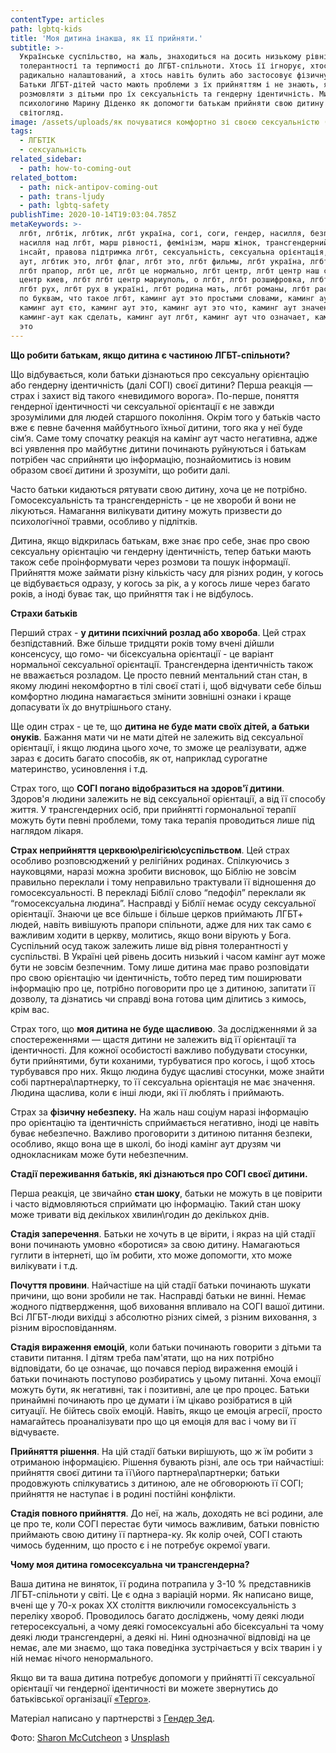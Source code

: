 ```yaml
---
contentType: articles
path: lgbtq-kids
title: 'Моя дитина інакша, як її прийняти.'
subtitle: >-
  Українське суспільство, на жаль, знаходиться на досить низькому рівні
  толерантності та терпимості до ЛГБТ-спільноти. Хтось її ігнорує, хтось
  радикально налаштований, а хтось навіть булить або застосовує фізичну силу.
  Батьки ЛГБТ-дітей часто мають проблеми з їх прийняттям і не знають, як
  розмовляти з дітьми про їх сексуальність та гендерну ідентичність. Ми запитали
  психологиню Марину Діденко як допомогти батькам прийняти свою дитину та її
  світогляд. 
image: /assets/uploads/як почуватися комфортно зі своєю сексуальністю (3).png
tags:
  - ЛГБТІК
  - сексуальність
related_sidebar:
  - path: how-to-coming-out
related_bottom:
  - path: nick-antipov-coming-out
  - path: trans-ljudy
  - path: lgbtq-safety
publishTime: 2020-10-14T19:03:04.785Z
metaKeywords: >-
  лгбт, лгбтік, лгбтик, лгбт україна, согі, соги, гендер, насилля, безпека,
  насилля над лгбт, марш рівності, фемінізм, марш жінок, трансгендерний марш,
  інсайт, правова підтримка лгбт, сексуальність, сексуальна орієнтація, камінг
  аут, лгбтик это, лгбт флаг, лгбт это, лгбт фильмы, лгбт україна, лгбт флаги,
  лгбт прапор, лгбт це, лгбт це нормально, лгбт центр, лгбт центр наш світ, лгбт
  центр киев, лгбт лгбт центр мариуполь, о лгбт, лгбт розшифровка, лгбт рівне,
  лгбт рух, лгбт рух в україні, лгбт родина мать, лгбт романы, лгбт расшифровка
  по буквам, что такое лгбт, каминг аут это простыми словами, каминг аут це,
  каминг аут єто, каминг аут это, каминг аут это что, каминг аут значение,
  каминг-аут как сделать, каминг аут лгбт, каминг аут что означает, каминг аут
  это
---
```

<!--StartFragment-->

**Що робити батькам, якщо дитина є частиною ЛГБТ-спільноти?**



Що відбувається, коли батьки дізнаються про сексуальну орієнтацію або гендерну ідентичність (далі СОГІ) своєї дитини? Перша реакція — страх і захист від такого «невидимого ворога». По-перше, поняття гендерної ідентичності чи сексуальної орієнтації є не завжди зрозумілими для людей старшого покоління. Окрім того у батьків часто вже є певне бачення майбутнього їхньої дитини, того яка у неї буде сім’я. Саме тому спочатку реакція на камінг аут часто негативна, адже всі уявлення про майбутнє дитини починають руйнуються і батькам потрібен час сприйняти цю інформацію, познайомитись із новим образом своєї дитини й зрозуміти, що робити далі.



Часто батьки кидаються рятувати свою дитину, хоча це не потрібно. Гомосексуальність та трансгендерність - це не хвороби й вони не лікуються. Намагання вилікувати дитину можуть призвести до психологічної травми, особливо у підлітків.

Дитина, якщо відкрилась батькам, вже знає про себе, знає про свою сексуальну орієнтацію чи гендерну ідентичність, тепер батьки мають також себе проінформувати через розмови та пошук інформації. Прийняття може займати різну кількість часу для різних родин, у когось це відбувається одразу, у когось за рік, а у когось лише через багато років, а іноді буває так, що прийняття так і не відбулось.



**Страхи батьків**



Перший страх - **у дитини психічний розлад або хвороба**. Цей страх безпідставний. Вже більше тридцяти років тому вчені дійшли консенсусу, що гомо- чи бісексуальна орієнтації - це варіант нормальної сексуальної орієнтації. Трансгендерна ідентичність також не вважається розладом. Це просто певний ментальний стан стан, в якому людині некомфортно в тілі своєї статі і, щоб відчувати себе більш комфортно людина намагається змінити зовнішні ознаки і краще допасувати їх до внутрішнього стану.

Ще один страх - це те, що **дитина не буде мати своїх дітей, а батьки онуків**. Бажання мати чи не мати дітей не залежить від сексуальної орієнтації, і якщо людина цього хоче, то зможе це реалізувати, адже зараз є досить багато способів, як от, наприклад сурогатне материнство, усиновлення і т.д.



Страх того, що **СОГІ погано відобразиться на здоров'ї дитини**. Здоров'я людини залежить не від сексуальної орієнтації, а від її способу життя. У трансгендерних осіб, при прийнятті гормональної терапії можуть бути певні проблеми, тому така терапія проводиться лише під наглядом лікаря.



**Страх неприйняття церквою\релігією\суспільством**. Цей страх особливо розповсюджений у релігійних родинах. Спілкуючись з науковцями, наразі можна зробити висновок, що Біблію не зовсім правильно переклали і тому неправильно трактували її відношення до гомосексуальності. В перекладі Біблії слово “педофіл” переклали як “гомосексуальна людина”. Насправді у Біблії немає осуду сексуальної орієнтації. Знаючи це все більше і більше церков приймають ЛГБТ+ людей, навіть вивішують прапори спільноти, адже для них так само є важливим ходити в церкву, молитись, якщо вони вірують у Бога. Суспільний осуд також залежить лише від рівня толерантності у суспільстві. В Україні цей рівень досить низький і часом камінг аут може бути не зовсім безпечним. Тому лише дитина має право розповідати про свою орієнтацію чи ідентичність, тобто перед тим поширювати інформацію про це, потрібно поговорити про це з дитиною, запитати її дозволу, та дізнатись чи справді вона готова цим ділитись з кимось, крім вас.



Страх того, що **моя дитина не буде щасливою**. За дослідженнями й за спостереженнями — щастя дитини не залежить від її орієнтації та ідентичності. Для кожної особистості важливо побудувати стосунки, бути прийнятими, бути коханими, турбуватися про когось, і щоб хтось турбувався про них. Якщо людина будує щасливі стосунки, може знайти собі партнера\партнерку, то її сексуальна орієнтація не має значення. Людина щаслива, коли є інші люди, які її люблять і приймають.



Страх за **фізичну небезпеку.** На жаль наш соціум наразі інформацію про орієнтацію та ідентичність сприймається негативно, іноді це навіть буває небезпечно. Важливо проговорити з дитиною питання безпеки, особливо, якщо вона ще в школі, бо іноді камінг аут друзям чи однокласникам може бути небезпечним.



**Стадії переживання батьків, які дізнаються про СОГІ своєї дитини.**



Перша реакція, це звичайно **стан шоку**, батьки не можуть в це повірити і часто відмовляються сприймати цю інформацію. Такий стан шоку може тривати від декількох хвилин\годин до декількох днів.



**Стадія заперечення**. Батьки не хочуть в це вірити, і якраз на цій стадії вони починають умовно «боротися» за свою дитину. Намагаються гуглити в інтернеті, що їм робити, хто може допомогти, хто може вилікувати і т.д.



**Почуття провини**. Найчастіше на цій стадії батьки починають шукати причини, що вони зробили не так. Насправді батьки не винні. Немає жодного підтвердження, щоб виховання впливало на СОГІ вашої дитини. Всі ЛГБТ-люди вихідці з абсолютно різних сімей, з різним виховання, з різним віросповіданням.



**Стадія вираження емоцій**, коли батьки починають говорити з дітьми та ставити питання. І дітям треба пам'ятати, що на них потрібно відповідати, бо це означає, що почався період вираження емоцій і батьки починають поступово розбиратись у цьому питанні. Хоча емоції можуть бути, як негативні, так і позитивні, але це про процес. Батьки принаймні починають про це думати і їм цікаво розібратися в цій ситуації. Не бійтесь своїх емоцій. Навіть, якщо це емоція агресії, просто намагайтесь проаналізувати про що ця емоція для вас і чому ви її відчуваєте.



**Прийняття рішення**. На цій стадії батьки вирішують, що ж їм робити з отриманою інформацією. Рішення бувають різні, але ось три найчастіші: прийняття своєї дитини та її\його партнера\партнерки; батьки продовжують спілкуватись з дитиною, але не обговорюють її СОГІ; прийняття не наступає і в родині постійні конфлікти.



**Стадія повного прийняття**. До неї, на жаль, доходять не всі родини, але це про те, коли СОГІ перестає бути чимось важливим, батьки повністю приймають свою дитину її партнера\-ку. Як колір очей, СОГІ стають чимось буденним, що просто є і не потребує окремої уваги.



**Чому моя дитина гомосексуальна чи трансгендерна?**



Ваша дитина не виняток, її родина потрапила у 3-10 % представників ЛГБТ-спільноти у світі. Це є одна з варіацій норми. Як написано вище, вчені ще у 70-х роках ХХ століття виключили гомосексуальність з переліку хвороб. Проводилось багато досліджень, чому деякі люди гетеросексуальні, а чому деякі гомосексуальні або бісексуальні та чому деякі люди трансгендерні, а деякі ні. Нині однозначної відповіді на це немає, але ми знаємо, що така поведінка зустрічається у всіх тварин і у ній немає нічого ненормального.



Якщо ви та ваша дитина потребує допомоги у прийнятті її сексуальної орієнтації чи гендерної ідентичності ви можете звернутись до батьківської організації [«Терго»](https://tergo.org.ua/).



<!--StartFragment-->

Матеріал написано у партнерстві з [](https://genderz.org.ua/)[Гендер Зед](https://genderz.org.ua/).



 <!--StartFragment-->

Фото: [Sharon McCutcheon](https://unsplash.com/@sharonmccutcheon?utm_source=unsplash&utm_medium=referral&utm_content=creditCopyText) з [Unsplash](https://unsplash.com/s/photos/lgbt-parents?utm_source=unsplash&utm_medium=referral&utm_content=creditCopyText)

<!--EndFragment-->

<!--EndFragment-->

<!--EndFragment-->
